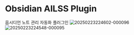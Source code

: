 # Obsidian AILSS Plugin
옵시디언 노트 관리 자동화 플러그인
![20250223224602-000096](https://github.com/user-attachments/assets/22f70cf6-cd01-4693-bbc2-3d7813a6b936)
![20250223224548-000095](https://github.com/user-attachments/assets/7fb223d8-7fe0-4f48-b8ec-c668d735f197)
